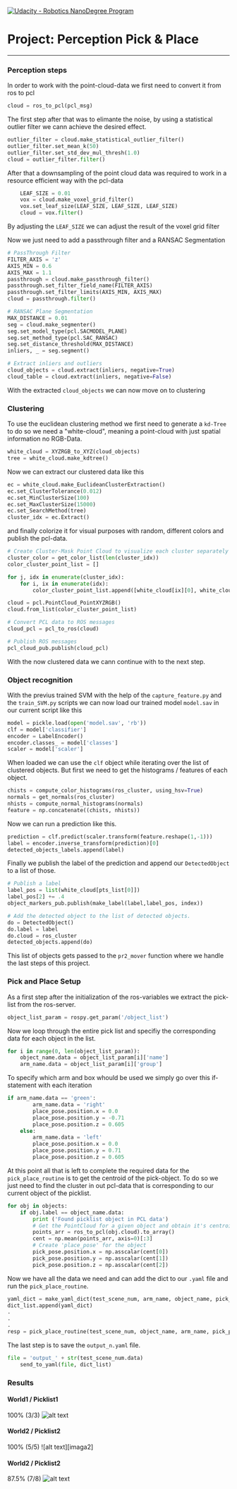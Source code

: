 [![Udacity - Robotics NanoDegree Program](https://s3-us-west-1.amazonaws.com/udacity-robotics/Extra+Images/RoboND_flag.png)](https://www.udacity.com/robotics)
#  Project: Perception Pick & Place
---
[//]: # (Image References)
[image1]: ./pics/pl1.png
[image2]: ./pics/pl2.png
[image3]: ./pics/pl3.png


### Perception steps
In order to work with the point-cloud-data we first need to convert it from ros to pcl
```python 
cloud = ros_to_pcl(pcl_msg)
```
The first step after that was to elimante the noise, by using a statistical outlier filter we cann achieve the desired effect.
```python 
outlier_filter = cloud.make_statistical_outlier_filter()
outlier_filter.set_mean_k(50)
outlier_filter.set_std_dev_mul_thresh(1.0)
cloud = outlier_filter.filter()
```
After that a downsampling of the point cloud data was required to work in a resource efficient way with the pcl-data
```python 
    LEAF_SIZE = 0.01
    vox = cloud.make_voxel_grid_filter()
    vox.set_leaf_size(LEAF_SIZE, LEAF_SIZE, LEAF_SIZE)
    cloud = vox.filter()
```
By adjusting the `LEAF_SIZE` we can adjust the result of the voxel grid filter

Now we just need to add a passthrough filter and a RANSAC Segmentation

```python
# PassThrough Filter
FILTER_AXIS = 'z'
AXIS_MIN = 0.6
AXIS_MAX = 1.1
passthrough = cloud.make_passthrough_filter()
passthrough.set_filter_field_name(FILTER_AXIS)
passthrough.set_filter_limits(AXIS_MIN, AXIS_MAX)
cloud = passthrough.filter()

# RANSAC Plane Segmentation
MAX_DISTANCE = 0.01
seg = cloud.make_segmenter()
seg.set_model_type(pcl.SACMODEL_PLANE)
seg.set_method_type(pcl.SAC_RANSAC)
seg.set_distance_threshold(MAX_DISTANCE)
inliers, _ = seg.segment()

# Extract inliers and outliers
cloud_objects = cloud.extract(inliers, negative=True)
cloud_table = cloud.extract(inliers, negative=False)
```
With the extracted `cloud_objects` we can now move on to clustering

### Clustering
To use the euclidean clustering method we first need to generate a `kd-Tree` to do so we need a "white-cloud", meaning a point-cloud with just spatial information no RGB-Data.
```python
white_cloud = XYZRGB_to_XYZ(cloud_objects)
tree = white_cloud.make_kdtree()
```
Now we can extract our clustered data like this
```python
ec = white_cloud.make_EuclideanClusterExtraction()
ec.set_ClusterTolerance(0.012)
ec.set_MinClusterSize(100)
ec.set_MaxClusterSize(15000)
ec.set_SearchMethod(tree)
cluster_idx = ec.Extract()
```
and finally colorize it for visual purposes with random, different colors and publish the pcl-data.
```python
# Create Cluster-Mask Point Cloud to visualize each cluster separately
cluster_color = get_color_list(len(cluster_idx))
color_cluster_point_list = []

for j, idx in enumerate(cluster_idx):
    for i, ix in enumerate(idx):
        color_cluster_point_list.append([white_cloud[ix][0], white_cloud[ix][1], white_cloud[ix][2],rgb_to_float(cluster_color[j])]) 

cloud = pcl.PointCloud_PointXYZRGB()
cloud.from_list(color_cluster_point_list)

# Convert PCL data to ROS messages
cloud_pcl = pcl_to_ros(cloud)

# Publish ROS messages
pcl_cloud_pub.publish(cloud_pcl)
```
With the now clustered data we cann continue with to the next step.

### Object recognition
With the previus trained SVM with the help of the `capture_feature.py` and the `train_SVM.py` scripts we can now load our trained model `model.sav` in our current script like this
```python
model = pickle.load(open('model.sav', 'rb'))
clf = model['classifier']
encoder = LabelEncoder()
encoder.classes_ = model['classes']
scaler = model['scaler']
```
When loaded we can use the `clf` object while iterating over the list of clustered objects.
But first we need to get the histograms / features of each object.
```python
chists = compute_color_histograms(ros_cluster, using_hsv=True)
normals = get_normals(ros_cluster)
nhists = compute_normal_histograms(normals)
feature = np.concatenate((chists, nhists))
```
Now we can run a prediction like this.
```python
prediction = clf.predict(scaler.transform(feature.reshape(1,-1)))
label = encoder.inverse_transform(prediction)[0]
detected_objects_labels.append(label)
```
Finally we publish the label of the prediction and append our `DetectedObject` to a list of those.
```python
# Publish a label
label_pos = list(white_cloud[pts_list[0]])
label_pos[2] += .4
object_markers_pub.publish(make_label(label,label_pos, index))

# Add the detected object to the list of detected objects.
do = DetectedObject()
do.label = label
do.cloud = ros_cluster
detected_objects.append(do)
```
This list of objects gets passed to the `pr2_mover` function where we handle the last steps of this project.

### Pick and Place Setup
As a first step after the initialization of the ros-variables we extract the pick-list from the ros-server.
```python
object_list_param = rospy.get_param('/object_list')
```
Now we loop through the entire pick list and specifiy the corresponding data for each object in the list.
```python
for i in range(0, len(object_list_param)):
	object_name.data = object_list_param[i]['name']
	arm_name.data = object_list_param[i]['group']    
```
To specify which arm and box whould be used we simply go over this if-statement with each iteration
```python
if arm_name.data == 'green':
        arm_name.data = 'right'
        place_pose.position.x = 0.0
        place_pose.position.y = -0.71
        place_pose.position.z = 0.605
    else:
        arm_name.data = 'left'  
        place_pose.position.x = 0.0
        place_pose.position.y = 0.71
        place_pose.position.z = 0.605
```
At this point all that is left to complete the required data for the `pick_place_routine` is to get the centroid of the pick-object. To do so we just need to find the cluster in out pcl-data that is corresponding to our current object of the picklist.
```python
for obj in objects:
    if obj.label == object_name.data:
        print ('Found picklist object in PCL data')
        # Get the PointCloud for a given object and obtain it's centroid
        points_arr = ros_to_pcl(obj.cloud).to_array()
        cent = np.mean(points_arr, axis=0)[:3]
        # Create 'place_pose' for the object
        pick_pose.position.x = np.asscalar(cent[0])
        pick_pose.position.y = np.asscalar(cent[1])
        pick_pose.position.z = np.asscalar(cent[2])
```
Now we have all the data we need and can add the dict to our `.yaml` file and run the `pick_place_routine`.
```python
yaml_dict = make_yaml_dict(test_scene_num, arm_name, object_name, pick_pose, place_pose)
dict_list.append(yaml_dict)
.
.
.
resp = pick_place_routine(test_scene_num, object_name, arm_name, pick_pose, place_pose)
```
The last step is to save the `output_n.yaml` file.
```python
file = 'output_' + str(test_scene_num.data)
    send_to_yaml(file, dict_list)
```

### Results
#### World1 / Picklist1
100% (3/3)
![alt text][image1]

#### World2 / Picklist2
100% (5/5)
![alt text][imaga2]

#### World2 / Picklist2
87.5% (7/8)
![alt text][image3]




